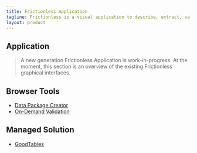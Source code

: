 ```yaml
---
title: Frictionless Application
tagline: Frictionless is a visual application to describe, extract, validate, and transform tabular data.
layout: product
---
```


## Application

> A new generation Frictionless Application is work-in-progress. At the moment, this section is an overview of the existing Frictionless graphical interfaces.

## Browser Tools

- [Data Package Creator](https://create.frictionlessdata.io/)
- [On-Demand Validation](https://try.goodtables.io/)

## Managed Solution
- [GoodTables](https://goodtables.io)
